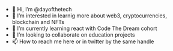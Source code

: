 - 👋 Hi, I’m @dayofthetech
- 👀 I’m interested in learnig more about web3, cryptocurrencies, blockchain and NFTs
- 🌱 I’m currently learning react with Code The Dream cohort
- 💞️ I’m looking to collaborate on education projects
- 📫 How to reach me here or in twitter by the same handle

<!---
dayofthetech/dayofthetech is a ✨ special ✨ repository because its `README.md` (this file) appears on your GitHub profile.
You can click the Preview link to take a look at your changes.
--->
